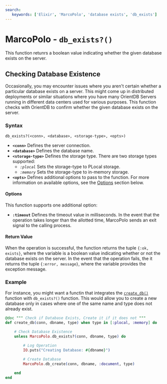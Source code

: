```yaml
---
search:
   keywords: ['Elixir', 'MarcoPolo', 'database exists', 'db_exists']
---
```


# MarcoPolo - `db_exists?()`

This function retunrs a boolean value indicating whether the given database exists on the server.

## Checking Database Existence

Occasionally, you may encounter issues where you aren't certain whether a particular database exists on a server.  This might come up in distributed deployments or similar situations where you have many OrientDB Servers running in different data centers used for various purposes.  This function checks with OrientDB to confirm whether the given database exists on the server.

### Syntax

```
db_exists?(<conn>, <database>, <storage-type>, <opts>)
```

- **`<conn>`** Defines the server connection.
- **`<database>`** Defines the database name.
- **`<storage-type>`** Defines the storage type.  There are two storage types supported:
  - *`:plocal`* Sets the storage-type to PLocal storage.
  - *`:memory`* Sets the storage-type to in-memory storage.
- **`<opts>`** Defines additional options to pass to the function.  For more information on available options, see the [Options](#options) section below.

#### Options

This function supports one additional option:

- **`:timeout`** Defines the timeout value in milliseconds.  In the event that the operation takes longer than the allotted time, MarcoPolo sends an exit signal to the calling process.

#### Return Value

When the operation is successful, the function returns the tuple `{:ok, exists}`, where the variable is a boolean value indicating whether or not the database exists on the server.  In the event that the operation fails, the it returns the tuple `{:error, message}`, where the variable provides the exception message.

### Example

For instance, you might want a functin that integrates the [`create_db()`](MarcoPolo-create-db.md) function with `db_exists?()` function.  This would allow you to create a new database only in cases where one of the same name and type does not already exist.

```elixir
@doc """ Check if Database Exists, Create it if it does not """
def create_db(conn, dbname, type) when type in [:plocal, :memory] do

	# Check Database Existence
	unless MarcoPolo.db_exists?(conn, dbname, type) do

		# Log Operation
		IO.puts("Creating Database: #{dbname}")
		
		# Create Database
		MarcoPolo.db_create(conn, dbname, :document, type)

	end
end 
```

